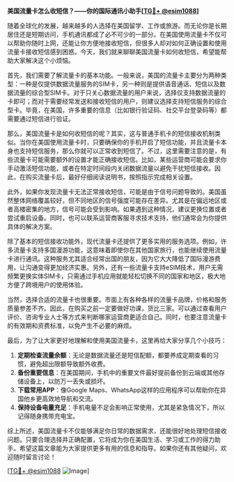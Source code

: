 **美国流量卡怎么收短信？——你的国际通讯小助手[[TG💪+ @esim1088](https://t.me/s/esim1088)]**

随着全球化的发展，越来越多的人选择在美国留学、工作或旅游。而无论你是长期居住还是短期访问，手机通讯都成了必不可少的一部分。在美国使用流量卡不仅可以帮助你随时上网，还能让你方便地接收短信，但很多人却对如何正确设置和使用流量卡接收短信感到困惑。今天，我们就来聊聊美国流量卡如何收短信，希望能帮助大家解决这个小烦恼。

首先，我们需要了解流量卡的基本功能。一般来说，美国的流量卡主要分为两种类型：一种是仅提供数据流量服务的SIM卡，另一种则是提供语音通话、短信以及数据流量的综合型SIM卡。对于只关心数据流量的用户来说，选择仅支持数据流量的卡即可；而对于需要经常发送和接收短信的用户，则建议选择支持短信服务的综合型卡。毕竟，在美国，许多重要的信息（比如银行验证码、社交平台登录码等）都需要通过短信进行验证。

那么，美国流量卡是如何收短信的呢？其实，这与普通手机卡的短信接收机制类似。当你在美国使用流量卡时，只要确保你的手机开启了短信功能，并且流量卡本身也支持短信服务，那么你就可以正常收到短信了。不过，这里需要注意的是，有些流量卡可能需要额外的设置才能正确接收短信。比如，某些运营商可能会要求你手动激活短信功能，或者在特定时间段内关闭数据流量以避免干扰短信接收。因此，在购买流量卡后，最好仔细阅读说明书，按照指示完成相关设置。

此外，如果你发现流量卡无法正常接收短信，可能是由于信号问题导致的。美国虽然整体网络覆盖较好，但不同地区的信号强度可能存在差异。尤其是在偏远地区或者高楼密集的地方，信号可能会受到影响。如果遇到这种情况，建议更换位置或者尝试重启设备。同时，也可以联系运营商客服寻求技术支持，他们通常会为你提供具体的解决方案。

除了基本的短信接收功能外，现代流量卡还提供了更多实用的服务选项。例如，许多流量卡支持多国漫游功能，这意味着即使你在其他国家旅行，也能继续使用流量卡进行通讯。这种服务尤其适合经常出国的朋友，因为它大大降低了国际漫游费用，让沟通变得更加经济实惠。另外，还有一些流量卡支持eSIM技术，用户无需频繁更换实体SIM卡，只需通过手机应用就能轻松切换不同的国家和地区，极大地方便了跨境用户的使用体验。

当然，选择合适的流量卡也很重要。市面上有各种各样的流量卡品牌，价格和服务质量参差不齐。因此，在购买之前一定要做好功课，货比三家。可以通过查看用户评价、咨询专业人士等方式来判断哪家运营商更适合自己。同时，也要注意流量卡的有效期和资费标准，以免产生不必要的麻烦。

最后，为了让大家更好地理解和使用美国流量卡，这里再给大家分享几个小技巧：

1. **定期检查流量余额**：无论是数据流量还是短信配额，都要养成定期查看的习惯，避免超出限额导致额外收费。
2. **备份重要信息**：在美国期间，手机中的重要文件最好提前备份到云端或其他存储设备上，以防万一丢失或损坏。
3. **下载常用APP**：像Google Maps、WhatsApp这样的应用程序可以帮助你在异国他乡更高效地导航和交流。
4. **保持设备电量充足**：手机电量不足会影响正常使用，尤其是紧急情况下，所以记得随身携带充电宝。

综上所述，美国流量卡不仅能够满足你日常的数据需求，还能很好地处理短信接收问题。只要合理选择并正确配置，它将成为你在美国生活、学习或工作的得力助手。希望这篇文章能为大家提供更多有用的信息和指导。如果你还有其他疑问，欢迎随时留言讨论！

[[TG💪+ @esim1088](https://t.me/s/esim1088) ![Image](https://i.postimg.cc/4NQfJmqS/Snipaste-2025-05-13-00-14-12.png)]